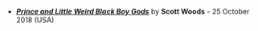 

 - [***Prince and Little Weird Black Boy Gods***](https://brickcavemedia.com/product/prince-and-little-weird-black-boy-gods-special-edition-paperback/) by **Scott Woods** - 25 October 2018 (USA)